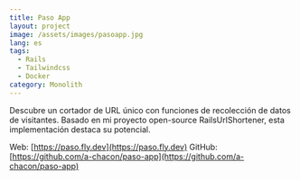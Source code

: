 ```yaml
---
title: Paso App
layout: project
image: /assets/images/pasoapp.jpg
lang: es
tags:
  - Rails
  - Tailwindcss
  - Docker
category: Monolith
---
```

Descubre un cortador de URL único con funciones de recolección de datos de visitantes. Basado en mi proyecto open-source RailsUrlShortener, esta implementación destaca su potencial.

Web: [https://paso.fly.dev](https://paso.fly.dev)
GitHub: [https://github.com/a-chacon/paso-app](https://github.com/a-chacon/paso-app)

